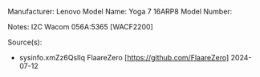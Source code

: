 Manufacturer: Lenovo
Model Name: Yoga 7 16ARP8
Model Number:

Notes:
I2C Wacom 056A:5365 [WACF2200]

Source(s):
* sysinfo.xmZz6QslIq
  FlaareZero [https://github.com/FlaareZero]
  2024-07-12

